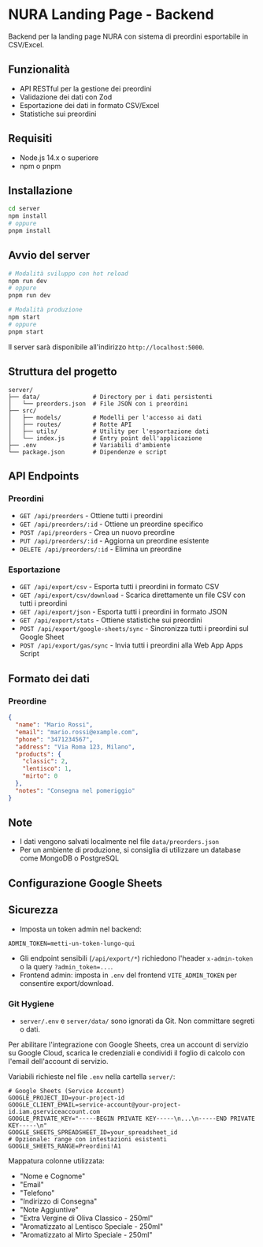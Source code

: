 # NURA Landing Page - Backend

Backend per la landing page NURA con sistema di preordini esportabile in CSV/Excel.

## Funzionalità

- API RESTful per la gestione dei preordini
- Validazione dei dati con Zod
- Esportazione dei dati in formato CSV/Excel
- Statistiche sui preordini

## Requisiti

- Node.js 14.x o superiore
- npm o pnpm

## Installazione

```bash
cd server
npm install
# oppure
pnpm install
```

## Avvio del server

```bash
# Modalità sviluppo con hot reload
npm run dev
# oppure
pnpm run dev

# Modalità produzione
npm start
# oppure
pnpm start
```

Il server sarà disponibile all'indirizzo `http://localhost:5000`.

## Struttura del progetto

```
server/
├── data/               # Directory per i dati persistenti
│   └── preorders.json  # File JSON con i preordini
├── src/
│   ├── models/         # Modelli per l'accesso ai dati
│   ├── routes/         # Rotte API
│   ├── utils/          # Utility per l'esportazione dati
│   └── index.js        # Entry point dell'applicazione
├── .env                # Variabili d'ambiente
└── package.json        # Dipendenze e script
```

## API Endpoints

### Preordini

- `GET /api/preorders` - Ottiene tutti i preordini
- `GET /api/preorders/:id` - Ottiene un preordine specifico
- `POST /api/preorders` - Crea un nuovo preordine
- `PUT /api/preorders/:id` - Aggiorna un preordine esistente
- `DELETE /api/preorders/:id` - Elimina un preordine

### Esportazione

- `GET /api/export/csv` - Esporta tutti i preordini in formato CSV
- `GET /api/export/csv/download` - Scarica direttamente un file CSV con tutti i preordini
- `GET /api/export/json` - Esporta tutti i preordini in formato JSON
- `GET /api/export/stats` - Ottiene statistiche sui preordini
- `POST /api/export/google-sheets/sync` - Sincronizza tutti i preordini sul Google Sheet
- `POST /api/export/gas/sync` - Invia tutti i preordini alla Web App Apps Script

## Formato dei dati

### Preordine

```json
{
  "name": "Mario Rossi",
  "email": "mario.rossi@example.com",
  "phone": "3471234567",
  "address": "Via Roma 123, Milano",
  "products": {
    "classic": 2,
    "lentisco": 1,
    "mirto": 0
  },
  "notes": "Consegna nel pomeriggio"
}
```

## Note

- I dati vengono salvati localmente nel file `data/preorders.json`
- Per un ambiente di produzione, si consiglia di utilizzare un database come MongoDB o PostgreSQL

## Configurazione Google Sheets
## Sicurezza

- Imposta un token admin nel backend:

```env
ADMIN_TOKEN=metti-un-token-lungo-qui
```

- Gli endpoint sensibili (`/api/export/*`) richiedono l'header `x-admin-token` o la query `?admin_token=...`.
- Frontend admin: imposta in `.env` del frontend `VITE_ADMIN_TOKEN` per consentire export/download.

### Git Hygiene
- `server/.env` e `server/data/` sono ignorati da Git. Non committare segreti o dati.

Per abilitare l'integrazione con Google Sheets, crea un account di servizio su Google Cloud, scarica le credenziali e condividi il foglio di calcolo con l'email dell'account di servizio.

Variabili richieste nel file `.env` nella cartella `server/`:

```env
# Google Sheets (Service Account)
GOOGLE_PROJECT_ID=your-project-id
GOOGLE_CLIENT_EMAIL=service-account@your-project-id.iam.gserviceaccount.com
GOOGLE_PRIVATE_KEY="-----BEGIN PRIVATE KEY-----\n...\n-----END PRIVATE KEY-----\n"
GOOGLE_SHEETS_SPREADSHEET_ID=your_spreadsheet_id
# Opzionale: range con intestazioni esistenti
GOOGLE_SHEETS_RANGE=Preordini!A1
```

Mappatura colonne utilizzata:

- "Nome e Cognome"
- "Email"
- "Telefono"
- "Indirizzo di Consegna"
- "Note Aggiuntive"
- "Extra Vergine di Oliva Classico - 250ml"
- "Aromatizzato al Lentisco Speciale - 250ml"
- "Aromatizzato al Mirto Speciale - 250ml"
